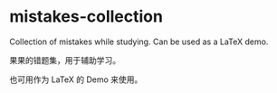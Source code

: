 # mistakes-collection
Collection of mistakes while studying.  Can be used as a LaTeX demo. 

果果的错题集，用于辅助学习。

也可用作为 LaTeX 的 Demo 来使用。

